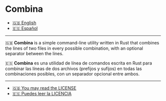 # Combina

- [🇬🇧 English](README.en.md)
- [🇪🇸 Español](LEEME.es.md)

---

🇬🇧 **Combina** is a simple command-line utility written in Rust that combines the lines of two files in every possible combination, with an optional separator between the lines.

🇪🇸 **Combina** es una utilidad de línea de comandos escrita en Rust para combinar las líneas de dos archivos (prefijos y sufijos) en todas las combinaciones posibles, con un separador opcional entre ambos.

---

- [🇬🇧 You may read the LICENSE](LICENSE)
- [🇪🇸 Puedes leer la LICENCIA ](LICENCIA)

